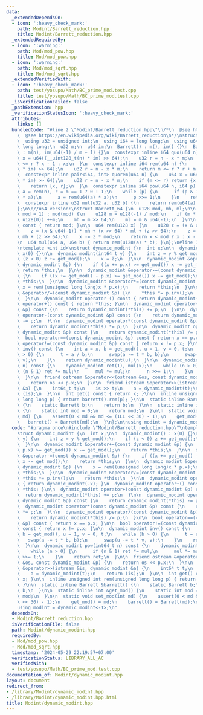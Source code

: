 ```yaml
---
data:
  _extendedDependsOn:
  - icon: ':heavy_check_mark:'
    path: Modint/Barrett_reduction.hpp
    title: Modint/Barrett_reduction.hpp
  _extendedRequiredBy:
  - icon: ':warning:'
    path: Mod/mod_pow.hpp
    title: Mod/mod_pow.hpp
  - icon: ':warning:'
    path: Mod/mod_sqrt.hpp
    title: Mod/mod_sqrt.hpp
  _extendedVerifiedWith:
  - icon: ':heavy_check_mark:'
    path: test/yosupo/Math/BC_prime_mod.test.cpp
    title: test/yosupo/Math/BC_prime_mod.test.cpp
  _isVerificationFailed: false
  _pathExtension: hpp
  _verificationStatusIcon: ':heavy_check_mark:'
  attributes:
    links: []
  bundledCode: "#line 2 \"Modint/Barrett_reduction.hpp\"\n/*\n  @see https://nyaannyaan.github.io/library/modint/barrett-reduction.hpp\n\
    \  @see https://en.wikipedia.org/wiki/Barrett_reduction\n*/\nstruct Barrett {\n\
    \  using u32 = unsigned int;\n  using i64 = long long;\n  using u64 = unsigned\
    \ long long;\n  u32 m;\n  u64 im;\n  Barrett() : m(), im() {}\n  Barrett(int n)\
    \ : m(n), im(u64(-1) / m + 1) {}\n  constexpr inline i64 quo(u64 n) {\n    u64\
    \ x = u64((__uint128_t(n) * im) >> 64);\n    u32 r = n - x * m;\n    return m\
    \ <= r ? x - 1 : x;\n  }\n  constexpr inline i64 rem(u64 n) {\n    u64 x = u64((__uint128_t(n)\
    \ * im) >> 64);\n    u32 r = n - x * m;\n    return m <= r ? r + m : r;\n  }\n\
    \  constexpr inline pair<i64, int> quorem(u64 n) {\n    u64 x = u64((__uint128_t(n)\
    \ * im) >> 64);\n    u32 r = n - x * m;\n    if (m <= r) return {x - 1, r + m};\n\
    \    return {x, r};\n  }\n  constexpr inline i64 pow(u64 n, i64 p) {\n    u32\
    \ a = rem(n), r = m == 1 ? 0 : 1;\n    while (p) {\n      if (p & 1) r = rem(u64(r)\
    \ * a);\n      a = rem(u64(a) * a);\n      p >>= 1;\n    }\n    return r;\n  }\n\
    \  constexpr inline u32 mul(u32 a, u32 b) {\n    return rem(u64(a) * b);\n  }\n\
    };\n\n//u64 version:\nstruct Barrett_64 {\n  u128 mod, mh, ml;\n\n  explicit Barrett_64(u64\
    \ mod = 1) : mod(mod) {\n    u128 m = u128(-1) / mod;\n    if (m * mod + mod ==\
    \ u128(0)) ++m;\n    mh = m >> 64;\n    ml = m & u64(-1);\n  }\n\n  u64 umod()\
    \ const { return mod; }\n\n  u64 rem(u128 x) {\n    u128 z = (x & u64(-1)) * ml;\n\
    \    z = (x & u64(-1)) * mh + (x >> 64) * ml + (z >> 64);\n    z = (x >> 64) *\
    \ mh + (z >> 64);\n    x -= z * mod;\n    return x < mod ? x : x - mod;\n  }\n\
    \n  u64 mul(u64 a, u64 b) { return rem(u128(a) * b); }\n};\n#line 3 \"Modint/dynamic_modint.hpp\"\
    \ntemplate <int id>\nstruct dynamic_modint {\n  int x;\n\n  dynamic_modint() :\
    \ x(0) {}\n\n  dynamic_modint(int64_t y) {\n    int z = y % get_mod();\n    if\
    \ (z < 0) z += get_mod();\n    x = z;\n  }\n\n  dynamic_modint &operator+=(const\
    \ dynamic_modint &p) {\n    if ((x += p.x) >= get_mod()) x -= get_mod();\n   \
    \ return *this;\n  }\n\n  dynamic_modint &operator-=(const dynamic_modint &p)\
    \ {\n    if ((x += get_mod() - p.x) >= get_mod()) x -= get_mod();\n    return\
    \ *this;\n  }\n\n  dynamic_modint &operator*=(const dynamic_modint &p) {\n   \
    \ x = rem((unsigned long long)x * p.x);\n    return *this;\n  }\n\n  dynamic_modint\
    \ &operator/=(const dynamic_modint &p) {\n    *this *= p.inv();\n    return *this;\n\
    \  }\n\n  dynamic_modint operator-() const { return dynamic_modint(-x); }\n  dynamic_modint\
    \ operator+() const { return *this; }\n\n  dynamic_modint operator+(const dynamic_modint\
    \ &p) const {\n    return dynamic_modint(*this) += p;\n  }\n\n  dynamic_modint\
    \ operator-(const dynamic_modint &p) const {\n    return dynamic_modint(*this)\
    \ -= p;\n  }\n\n  dynamic_modint operator*(const dynamic_modint &p) const {\n\
    \    return dynamic_modint(*this) *= p;\n  }\n\n  dynamic_modint operator/(const\
    \ dynamic_modint &p) const {\n    return dynamic_modint(*this) /= p;\n  }\n\n\
    \  bool operator==(const dynamic_modint &p) const { return x == p.x; }\n\n  bool\
    \ operator!=(const dynamic_modint &p) const { return x != p.x; }\n\n  dynamic_modint\
    \ inv() const {\n    int a = x, b = get_mod(), u = 1, v = 0, t;\n    while (b\
    \ > 0) {\n      t = a / b;\n      swap(a -= t * b, b);\n      swap(u -= t * v,\
    \ v);\n    }\n    return dynamic_modint(u);\n  }\n\n  dynamic_modint pow(int64_t\
    \ n) const {\n    dynamic_modint ret(1), mul(x);\n    while (n > 0) {\n      if\
    \ (n & 1) ret *= mul;\n      mul *= mul;\n      n >>= 1;\n    }\n    return ret;\n\
    \  }\n\n  friend ostream &operator<<(ostream &os, const dynamic_modint &p) {\n\
    \    return os << p.x;\n  }\n\n  friend istream &operator>>(istream &is, dynamic_modint\
    \ &a) {\n    int64_t t;\n    is >> t;\n    a = dynamic_modint(t);\n    return\
    \ (is);\n  }\n\n  int get() const { return x; }\n\n  inline unsigned int rem(unsigned\
    \ long long p) { return barrett().rem(p); }\n\n  static inline Barrett &barrett()\
    \ {\n    static Barrett b;\n    return b;\n  }\n\n  static inline int &get_mod()\
    \ {\n    static int mod = 0;\n    return mod;\n  }\n\n  static void set_mod(int\
    \ md) {\n    assert(0 < md && md <= (1LL << 30) - 1);\n    get_mod() = md;\n \
    \   barrett() = Barrett(md);\n  }\n};\n\nusing modint = dynamic_modint<-1>;\n"
  code: "#pragma once\n#include \"Modint/Barrett_reduction.hpp\"\ntemplate <int id>\n\
    struct dynamic_modint {\n  int x;\n\n  dynamic_modint() : x(0) {}\n\n  dynamic_modint(int64_t\
    \ y) {\n    int z = y % get_mod();\n    if (z < 0) z += get_mod();\n    x = z;\n\
    \  }\n\n  dynamic_modint &operator+=(const dynamic_modint &p) {\n    if ((x +=\
    \ p.x) >= get_mod()) x -= get_mod();\n    return *this;\n  }\n\n  dynamic_modint\
    \ &operator-=(const dynamic_modint &p) {\n    if ((x += get_mod() - p.x) >= get_mod())\
    \ x -= get_mod();\n    return *this;\n  }\n\n  dynamic_modint &operator*=(const\
    \ dynamic_modint &p) {\n    x = rem((unsigned long long)x * p.x);\n    return\
    \ *this;\n  }\n\n  dynamic_modint &operator/=(const dynamic_modint &p) {\n   \
    \ *this *= p.inv();\n    return *this;\n  }\n\n  dynamic_modint operator-() const\
    \ { return dynamic_modint(-x); }\n  dynamic_modint operator+() const { return\
    \ *this; }\n\n  dynamic_modint operator+(const dynamic_modint &p) const {\n  \
    \  return dynamic_modint(*this) += p;\n  }\n\n  dynamic_modint operator-(const\
    \ dynamic_modint &p) const {\n    return dynamic_modint(*this) -= p;\n  }\n\n\
    \  dynamic_modint operator*(const dynamic_modint &p) const {\n    return dynamic_modint(*this)\
    \ *= p;\n  }\n\n  dynamic_modint operator/(const dynamic_modint &p) const {\n\
    \    return dynamic_modint(*this) /= p;\n  }\n\n  bool operator==(const dynamic_modint\
    \ &p) const { return x == p.x; }\n\n  bool operator!=(const dynamic_modint &p)\
    \ const { return x != p.x; }\n\n  dynamic_modint inv() const {\n    int a = x,\
    \ b = get_mod(), u = 1, v = 0, t;\n    while (b > 0) {\n      t = a / b;\n   \
    \   swap(a -= t * b, b);\n      swap(u -= t * v, v);\n    }\n    return dynamic_modint(u);\n\
    \  }\n\n  dynamic_modint pow(int64_t n) const {\n    dynamic_modint ret(1), mul(x);\n\
    \    while (n > 0) {\n      if (n & 1) ret *= mul;\n      mul *= mul;\n      n\
    \ >>= 1;\n    }\n    return ret;\n  }\n\n  friend ostream &operator<<(ostream\
    \ &os, const dynamic_modint &p) {\n    return os << p.x;\n  }\n\n  friend istream\
    \ &operator>>(istream &is, dynamic_modint &a) {\n    int64_t t;\n    is >> t;\n\
    \    a = dynamic_modint(t);\n    return (is);\n  }\n\n  int get() const { return\
    \ x; }\n\n  inline unsigned int rem(unsigned long long p) { return barrett().rem(p);\
    \ }\n\n  static inline Barrett &barrett() {\n    static Barrett b;\n    return\
    \ b;\n  }\n\n  static inline int &get_mod() {\n    static int mod = 0;\n    return\
    \ mod;\n  }\n\n  static void set_mod(int md) {\n    assert(0 < md && md <= (1LL\
    \ << 30) - 1);\n    get_mod() = md;\n    barrett() = Barrett(md);\n  }\n};\n\n\
    using modint = dynamic_modint<-1>;\n"
  dependsOn:
  - Modint/Barrett_reduction.hpp
  isVerificationFile: false
  path: Modint/dynamic_modint.hpp
  requiredBy:
  - Mod/mod_pow.hpp
  - Mod/mod_sqrt.hpp
  timestamp: '2024-05-29 22:19:57+07:00'
  verificationStatus: LIBRARY_ALL_AC
  verifiedWith:
  - test/yosupo/Math/BC_prime_mod.test.cpp
documentation_of: Modint/dynamic_modint.hpp
layout: document
redirect_from:
- /library/Modint/dynamic_modint.hpp
- /library/Modint/dynamic_modint.hpp.html
title: Modint/dynamic_modint.hpp
---
```

